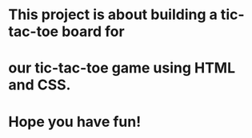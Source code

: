 # This project is about building a tic-tac-toe board for 
# our tic-tac-toe game using HTML and CSS.


# Hope you have fun!